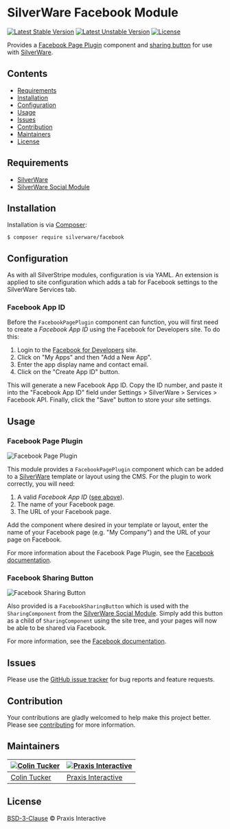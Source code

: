 # SilverWare Facebook Module

[![Latest Stable Version](https://poser.pugx.org/silverware/facebook/v/stable)](https://packagist.org/packages/silverware/facebook)
[![Latest Unstable Version](https://poser.pugx.org/silverware/facebook/v/unstable)](https://packagist.org/packages/silverware/facebook)
[![License](https://poser.pugx.org/silverware/facebook/license)](https://packagist.org/packages/silverware/facebook)

Provides a [Facebook Page Plugin][fbpageplugin] component and
[sharing button][fbsharebutton] for use with [SilverWare][silverware].

## Contents

- [Requirements](#requirements)
- [Installation](#installation)
- [Configuration](#configuration)
- [Usage](#usage)
- [Issues](#issues)
- [Contribution](#contribution)
- [Maintainers](#maintainers)
- [License](#license)

## Requirements

- [SilverWare][silverware]
- [SilverWare Social Module][silverware-social]

## Installation

Installation is via [Composer][composer]:

```
$ composer require silverware/facebook
```

## Configuration

As with all SilverStripe modules, configuration is via YAML.  An extension is applied to site configuration which
adds a tab for Facebook settings to the SilverWare Services tab.

### Facebook App ID

Before the `FacebookPagePlugin` component can function, you will first need to create a *Facebook App ID* using
the Facebook for Developers site. To do this:

1. Login to the [Facebook for Developers][fbdevelopers] site.
2. Click on "My Apps" and then "Add a New App".
3. Enter the app display name and contact email.
4. Click on the "Create App ID" button.

This will generate a new Facebook App ID. Copy the ID number, and paste it into
the "Facebook App ID" field under Settings > SilverWare > Services > Facebook API.
Finally, click the "Save" button to store your site settings.

## Usage

### Facebook Page Plugin

![Facebook Page Plugin](http://i.imgur.com/EL6rdgR.png)

This module provides a `FacebookPagePlugin` component which can be added to a [SilverWare][silverware]
template or layout using the CMS. For the plugin to work correctly, you will need:

1. A valid *Facebook App ID* ([see above](#configuration)).
2. The name of your Facebook page.
3. The URL of your Facebook page.

Add the component where desired in your template or layout, enter the name of your
Facebook page (e.g. "My Company") and the URL of your page on Facebook.

For more information about the Facebook Page Plugin, see the [Facebook documentation][fbpageplugin].

### Facebook Sharing Button

![Facebook Sharing Button](http://i.imgur.com/0Nf9HMt.png)

Also provided is a `FacebookSharingButton` which is used with the `SharingComponent`
from the [SilverWare Social Module][silverware-social]. Simply add this button as a child of
`SharingComponent` using the site tree, and your pages will now
be able to be shared via Facebook.

For more information, see the [Facebook documentation][fbsharebutton].

## Issues

Please use the [GitHub issue tracker][issues] for bug reports and feature requests.

## Contribution

Your contributions are gladly welcomed to help make this project better.
Please see [contributing](CONTRIBUTING.md) for more information.

## Maintainers

[![Colin Tucker](https://avatars3.githubusercontent.com/u/1853705?s=144)](https://github.com/colintucker) | [![Praxis Interactive](https://avatars2.githubusercontent.com/u/1782612?s=144)](http://www.praxis.net.au)
---|---
[Colin Tucker](https://github.com/colintucker) | [Praxis Interactive](http://www.praxis.net.au)

## License

[BSD-3-Clause](LICENSE.md) &copy; Praxis Interactive

[composer]: https://getcomposer.org
[fbpageplugin]: https://developers.facebook.com/docs/plugins/page-plugin
[fbsharebutton]: https://developers.facebook.com/docs/plugins/share-button
[fbdevelopers]: https://developers.facebook.com
[silverware]: https://github.com/praxisnetau/silverware
[silverware-social]: https://github.com/praxisnetau/silverware-social
[issues]: https://github.com/praxisnetau/silverware-facebook/issues
